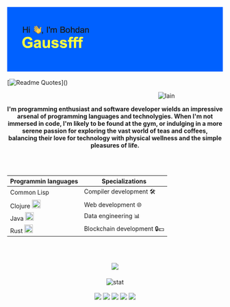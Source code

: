 <img src="https://github.com/gaussfff/gaussfff/blob/master/header.png" alt="Hi there!">

[![Readme Quotes](https://quotes-github-readme.vercel.app/api?type=horizontal&theme=algolia&author="Lain%20Iwakura"&quote=No%20matter%20where%20you%20go,%20everyone%20is%20connected.)]()

<!---<div style="flex:1;padding:15px;" align="center">
    <img src="https://media.giphy.com/media/v1.Y2lkPTc5MGI3NjExczJvYnU5a2d4Nzk0eWZ6bmRwM2F2Y2xtN3ZucXZqdDYwOXZ6OWJ4eiZlcD12MV9naWZzX3NlYXJjaCZjdD1n/udK21RQeWtaGQ/giphy.gif" alt="lain">
</div>-->

<picture>
    <img align="right" width="30%" src="https://media.giphy.com/media/v1.Y2lkPTc5MGI3NjExczJvYnU5a2d4Nzk0eWZ6bmRwM2F2Y2xtN3ZucXZqdDYwOXZ6OWJ4eiZlcD12MV9naWZzX3NlYXJjaCZjdD1n/udK21RQeWtaGQ/giphy.gif" alt="lain">
</picture>

<br>
<div align="center">

**I'm programming enthusiast and software developer wields an impressive arsenal of programming languages and technolygies. When I'm not immersed in code, I'm likely to be found at the gym, or indulging in a more serene passion for exploring the vast world of teas and coffees, balancing their love for technology with physical wellness and the simple pleasures of life.**

</div>
<br><br>

<div style="display:flex;align-items:center;justify-content:space-between;">
</div>

<div align="center">
    
| Programmin languages  | Specializations |
| ------------- | ------------- |
| Common Lisp  | Compiler development 🛠 |
| Clojure <img width="20" height="20" src="https://cdn.jsdelivr.net/gh/devicons/devicon@latest/icons/clojure/clojure-original.svg" alt=""/>  | Web development 🌐 |
| Java <img width="20" height="20" src="https://cdn.jsdelivr.net/gh/devicons/devicon@latest/icons/java/java-original.svg" alt=""/>  | Data engineering 📊 |
| Rust <img width="20" height="20" src="https://cdn.jsdelivr.net/gh/devicons/devicon@latest/icons/rust/rust-original.svg" alt=""/>  | Blockchain development 🔒💵 |

</div>

<br><br>
<div align="center">
    <img src="https://github-readme-stats.vercel.app/api?username=gaussfff&show_icons=true&theme=cobalt">
</div>
<br>

<div align="center">
    <img src="https://github-readme-stats.vercel.app/api/top-langs/?username=gaussfff&layout=compact&theme=cobalt" alt="stat"/>
</div>

<br>
<div align="center">
    <a href="https://www.instagram.com/b.sokol.xyz/"><img src="https://img.shields.io/badge/Instagram-%23E4405F.svg?style=for-the-badge&logo=Instagram&logoColor=white"></a>
    <a href="https://www.linkedin.com/in/bohdan-sokolovskyi-400aa31a2/"><img src="https://img.shields.io/badge/linkedin-%230077B5.svg?style=for-the-badge&logo=linkedin&logoColor=white"></a>
    <a href="https://discord.com/users/334108202985848833"><img src="https://img.shields.io/badge/Discord-%235865F2.svg?style=for-the-badge&logo=discord&logoColor=white"></a>
    <a href="https://www.reddit.com/user/bsokolovskyi/"><img src="https://img.shields.io/badge/Reddit-FF4500?style=for-the-badge&logo=reddit&logoColor=white"></a>
    <a href="https://twitter.com/SokolovskiyB"><img src="https://img.shields.io/badge/X-%23000000.svg?style=for-the-badge&logo=X&logoColor=white"></a>
</div>
